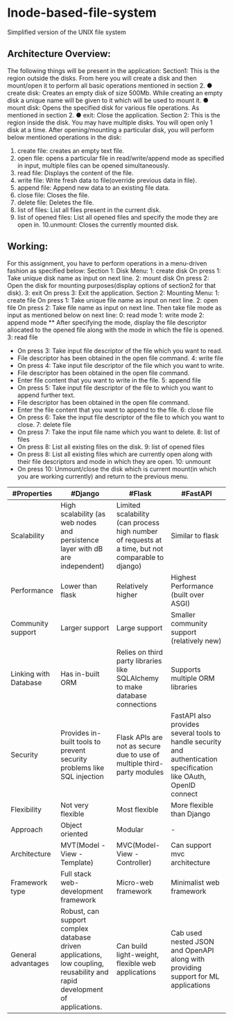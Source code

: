 # Inode-based-file-system
Simplified version of the UNIX file system
## Architecture Overview:
The following things will be present in the application:
Section1:
This is the region outside the disks. From here you will create a disk and then
mount/open it to perform all basic operations mentioned in section 2.
● create disk: Creates an empty disk of size 500Mb.
While creating an empty disk a unique name will be given to it which will be used
to mount it.
● mount disk: Opens the specified disk for various file operations. As mentioned
in section 2.
● exit: Close the application.
Section 2:
This is the region inside the disk. You may have multiple disks. You will open only 1 disk
at a time. After opening/mounting a particular disk, you will perform below mentioned
operations in the disk:
1. create file: creates an empty text file.
2. open file: opens a particular file in read/write/append mode as specified in input,
multiple files can be opened simultaneously.
3. read file: Displays the content of the file.
4. write file: Write fresh data to file(override previous data in file).
5. append file: Append new data to an existing file data.
6. close file: Closes the file.
7. delete file: Deletes the file.
8. list of files: List all files present in the current disk.
9. list of opened files: List all opened files and specify the mode they are open in.
10.unmount: Closes the currently mounted disk.

## Working:
For this assignment, you have to perform operations in a menu-driven fashion as
specified below:
Section 1:
Disk Menu:
1: create disk
On press 1: Take unique disk name as input on next line.
2: mount disk
On press 2: Open the disk for mounting purposes(display options of section2 for
that disk).
3: exit
On press 3: Exit the application.
Section 2:
Mounting Menu:
1: create file
On press 1: Take unique file name as input on next line.
2: open file
On press 2: Take file name as input on next line.
Then take file mode as input as mentioned below on next line:
0: read mode
1: write mode
2: append mode
** After specifying the mode, display the file descriptor allocated to the opened
file along with the mode in which the file is opened.
3: read file
- On press 3: Take input file descriptor of the file which you want to read.
- File descriptor has been obtained in the open file command.
4: write file
- On press 4: Take input file descriptor of the file which you want to write.
- File descriptor has been obtained in the open file command.
- Enter file content that you want to write in the file.
5: append file
- On press 5: Take input file descriptor of the file to which you want to append
further text.
- File descriptor has been obtained in the open file command.
- Enter the file content that you want to append to the file.
6: close file
- On press 6: Take the input file descriptor of the file to which you want to close.
7: delete file
- On press 7: Take the input file name which you want to delete.
8: list of files
- On press 8: List all existing files on the disk.
9: list of opened files
- On press 8: List all existing files which are currently open along with their file
descriptors and mode in which they are open.
10: unmount
- On press 10: Unmount/close the disk which is current mount(in which you are
working currently) and return to the previous menu.


| #Properties | #Django | #Flask | #FastAPI |
| --- | --- | --- | --- |
| Scalability | High scalability (as web nodes and persistence layer with dB are independent) | Limited scalability (can process high number of requests at a time, but not comparable to django) | Similar to flask |
| Performance | Lower than flask | Relatively higher | Highest Performance (built over ASGI) |
| Community support | Larger support | Large support | Smaller community support (relatively new) |
| Linking with Database | Has in-built ORM | Relies on third party libraries like SQLAlchemy to make database connections | Supports multiple ORM libraries |
| Security | Provides in-built tools to prevent security problems like SQL injection | Flask APIs are not as secure due to use of multiple third-party modules | FastAPI also provides several tools to handle security and authentication specification like OAuth, OpenID connect |
| Flexibility | Not very flexible | Most flexible | More flexible than Django |
| Approach | Object oriented | Modular | - |
| Architecture | MVT(Model - View - Template) | MVC(Model- View - Controller) | Can support mvc architecture |
| Framework type | Full stack web-development framework | Micro-web framework | Minimalist web framework |
| General advantages | Robust, can support complex database driven applications, low coupling, reusability and rapid development of applications. | Can build light-weight, flexible web applications | Cab used nested JSON and OpenAPI along with providing support for ML applications |
